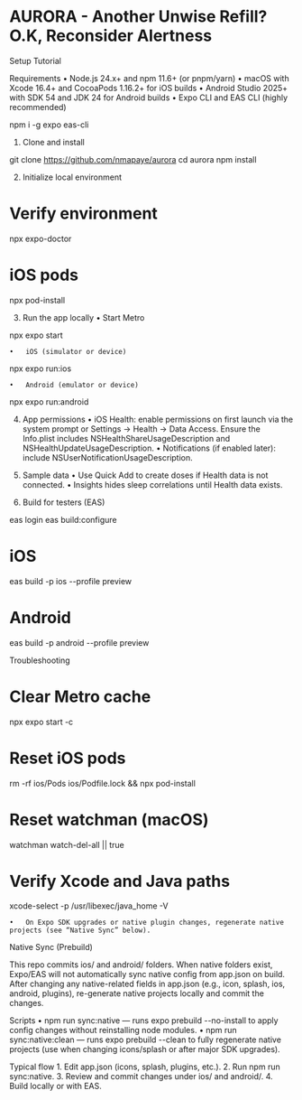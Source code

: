 # AURORA - Another Unwise Refill? O.K, Reconsider Alertness

Setup Tutorial

Requirements
	•	Node.js 24.x+ and npm 11.6+ (or pnpm/yarn)
	•	macOS with Xcode 16.4+ and CocoaPods 1.16.2+ for iOS builds
	•	Android Studio 2025+ with SDK 54 and JDK 24 for Android builds
	•	Expo CLI and EAS CLI (highly recommended)

npm i -g expo eas-cli

1) Clone and install

git clone https://github.com/nmapaye/aurora
cd aurora
npm install

2) Initialize local environment

# Verify environment
npx expo-doctor

# iOS pods
npx pod-install

3) Run the app locally
	•	Start Metro

npx expo start


	•	iOS (simulator or device)

npx expo run:ios


	•	Android (emulator or device)

npx expo run:android



4) App permissions
	•	iOS Health: enable permissions on first launch via the system prompt or Settings → Health → Data Access.
Ensure the Info.plist includes NSHealthShareUsageDescription and NSHealthUpdateUsageDescription.
	•	Notifications (if enabled later): include NSUserNotificationUsageDescription.

5) Sample data
	•	Use Quick Add to create doses if Health data is not connected.
	•	Insights hides sleep correlations until Health data exists.

6) Build for testers (EAS)

eas login
eas build:configure

# iOS
eas build -p ios --profile preview

# Android
eas build -p android --profile preview

Troubleshooting

# Clear Metro cache
npx expo start -c

# Reset iOS pods
rm -rf ios/Pods ios/Podfile.lock && npx pod-install

# Reset watchman (macOS)
watchman watch-del-all || true

# Verify Xcode and Java paths
xcode-select -p
/usr/libexec/java_home -V

	•	On Expo SDK upgrades or native plugin changes, regenerate native projects (see “Native Sync” below).

Native Sync (Prebuild) 

This repo commits ios/ and android/ folders. When native folders exist, Expo/EAS will not automatically sync native config from app.json on build. After changing any native-related fields in app.json (e.g., icon, splash, ios, android, plugins), re-generate native projects locally and commit the changes.

Scripts
	•	npm run sync:native — runs expo prebuild --no-install to apply config changes without reinstalling node modules.
	•	npm run sync:native:clean — runs expo prebuild --clean to fully regenerate native projects (use when changing icons/splash or after major SDK upgrades).

Typical flow
	1.	Edit app.json (icons, splash, plugins, etc.).
	2.	Run npm run sync:native.
	3.	Review and commit changes under ios/ and android/.
	4.	Build locally or with EAS.
